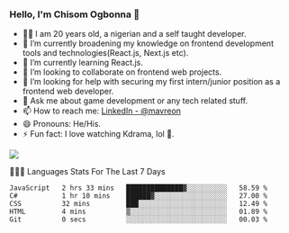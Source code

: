 ### Hello, I'm Chisom Ogbonna 👋
- 👦🏿 I am 20 years old, a nigerian and a self taught developer.
- 🔭 I’m currently broadening my knowledge on frontend development tools and technologies(React.js, Next.js etc).
- 🌱 I’m currently learning React.js.
- 👯 I’m looking to collaborate on frontend web projects.
- 🤔 I’m looking for help with securing my first intern/junior position as a frontend web developer.
- 💬 Ask me about game development or any tech related stuff.
- 📫 How to reach me: [LinkedIn - @mavreon](https://www.linkedin.com/in/mavreon/)
- 😄 Pronouns: He/His.
- ⚡ Fun fact: I love watching Kdrama, lol 🤣.

<img src = "https://github-readme-stats.vercel.app/api?username=mavreon&&show_icons=true&title_color=ffffff&icon_color=bb2acf&text_color=daf7dc&bg_color=151515"/>

👨🏿‍💻 Languages Stats For The Last 7 Days

<!--START_SECTION:waka-->

```text
JavaScript   2 hrs 33 mins   ██████████████▓░░░░░░░░░░   58.59 %
C#           1 hr 10 mins    ██████▓░░░░░░░░░░░░░░░░░░   27.00 %
CSS          32 mins         ███░░░░░░░░░░░░░░░░░░░░░░   12.49 %
HTML         4 mins          ▒░░░░░░░░░░░░░░░░░░░░░░░░   01.89 %
Git          0 secs          ░░░░░░░░░░░░░░░░░░░░░░░░░   00.03 %
```

<!--END_SECTION:waka-->
